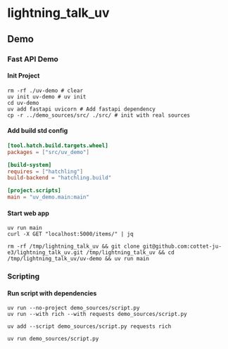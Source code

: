 # lightning_talk_uv

## Demo

### Fast API Demo
#### Init Project
```shell
rm -rf ./uv-demo # clear
uv init uv-demo # uv init
cd uv-demo 
uv add fastapi uvicorn # Add fastapi dependency
cp -r ../demo_sources/src/ ./src/ # init with real sources
```

#### Add build std config
```toml
[tool.hatch.build.targets.wheel]
packages = ["src/uv_demo"]

[build-system]
requires = ["hatchling"]
build-backend = "hatchling.build"

[project.scripts]
main = "uv_demo.main:main"
```

#### Start web app
```shell
uv run main
curl -X GET "localhost:5000/items/" | jq
```

```shell
rm -rf /tmp/lightning_talk_uv && git clone git@github.com:cottet-ju-e3/lightning_talk_uv.git /tmp/lightning_talk_uv && cd /tmp/lightning_talk_uv/uv-demo && uv run main
```

### Scripting
#### Run script with dependencies
```shell
uv run --no-project demo_sources/script.py
uv run --with rich --with requests demo_sources/script.py

uv add --script demo_sources/script.py requests rich

uv run demo_sources/script.py
```